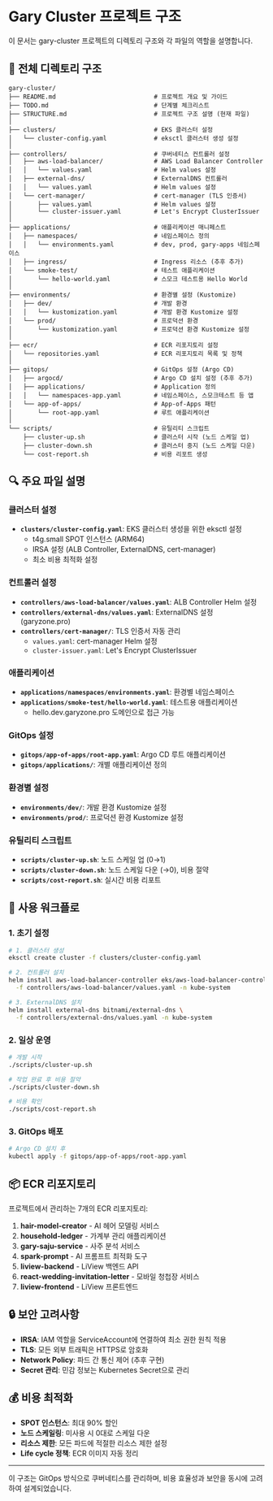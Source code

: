 # Gary Cluster 프로젝트 구조

이 문서는 gary-cluster 프로젝트의 디렉토리 구조와 각 파일의 역할을 설명합니다.

## 📁 전체 디렉토리 구조

```
gary-cluster/
├── README.md                           # 프로젝트 개요 및 가이드
├── TODO.md                             # 단계별 체크리스트
├── STRUCTURE.md                        # 프로젝트 구조 설명 (현재 파일)
│
├── clusters/                           # EKS 클러스터 설정
│   └── cluster-config.yaml             # eksctl 클러스터 생성 설정
│
├── controllers/                        # 쿠버네티스 컨트롤러 설정
│   ├── aws-load-balancer/              # AWS Load Balancer Controller
│   │   └── values.yaml                 # Helm values 설정
│   ├── external-dns/                   # ExternalDNS 컨트롤러
│   │   └── values.yaml                 # Helm values 설정
│   └── cert-manager/                   # cert-manager (TLS 인증서)
│       ├── values.yaml                 # Helm values 설정
│       └── cluster-issuer.yaml         # Let's Encrypt ClusterIssuer
│
├── applications/                       # 애플리케이션 매니페스트
│   ├── namespaces/                     # 네임스페이스 정의
│   │   └── environments.yaml           # dev, prod, gary-apps 네임스페이스
│   ├── ingress/                        # Ingress 리소스 (추후 추가)
│   └── smoke-test/                     # 테스트 애플리케이션
│       └── hello-world.yaml            # 스모크 테스트용 Hello World
│
├── environments/                       # 환경별 설정 (Kustomize)
│   ├── dev/                            # 개발 환경
│   │   └── kustomization.yaml          # 개발 환경 Kustomize 설정
│   └── prod/                           # 프로덕션 환경
│       └── kustomization.yaml          # 프로덕션 환경 Kustomize 설정
│
├── ecr/                                # ECR 리포지토리 설정
│   └── repositories.yaml               # ECR 리포지토리 목록 및 정책
│
├── gitops/                             # GitOps 설정 (Argo CD)
│   ├── argocd/                         # Argo CD 설치 설정 (추후 추가)
│   ├── applications/                   # Application 정의
│   │   └── namespaces-app.yaml         # 네임스페이스, 스모크테스트 등 앱
│   └── app-of-apps/                    # App-of-Apps 패턴
│       └── root-app.yaml               # 루트 애플리케이션
│
└── scripts/                            # 유틸리티 스크립트
    ├── cluster-up.sh                   # 클러스터 시작 (노드 스케일 업)
    ├── cluster-down.sh                 # 클러스터 중지 (노드 스케일 다운)
    └── cost-report.sh                  # 비용 리포트 생성
```

## 🔍 주요 파일 설명

### 클러스터 설정
- **`clusters/cluster-config.yaml`**: EKS 클러스터 생성을 위한 eksctl 설정
  - t4g.small SPOT 인스턴스 (ARM64)
  - IRSA 설정 (ALB Controller, ExternalDNS, cert-manager)
  - 최소 비용 최적화 설정

### 컨트롤러 설정
- **`controllers/aws-load-balancer/values.yaml`**: ALB Controller Helm 설정
- **`controllers/external-dns/values.yaml`**: ExternalDNS 설정 (garyzone.pro)
- **`controllers/cert-manager/`**: TLS 인증서 자동 관리
  - `values.yaml`: cert-manager Helm 설정
  - `cluster-issuer.yaml`: Let's Encrypt ClusterIssuer

### 애플리케이션
- **`applications/namespaces/environments.yaml`**: 환경별 네임스페이스
- **`applications/smoke-test/hello-world.yaml`**: 테스트용 애플리케이션
  - hello.dev.garyzone.pro 도메인으로 접근 가능

### GitOps 설정
- **`gitops/app-of-apps/root-app.yaml`**: Argo CD 루트 애플리케이션
- **`gitops/applications/`**: 개별 애플리케이션 정의

### 환경별 설정
- **`environments/dev/`**: 개발 환경 Kustomize 설정
- **`environments/prod/`**: 프로덕션 환경 Kustomize 설정

### 유틸리티 스크립트
- **`scripts/cluster-up.sh`**: 노드 스케일 업 (0→1)
- **`scripts/cluster-down.sh`**: 노드 스케일 다운 (→0), 비용 절약
- **`scripts/cost-report.sh`**: 실시간 비용 리포트

## 🚀 사용 워크플로

### 1. 초기 설정
```bash
# 1. 클러스터 생성
eksctl create cluster -f clusters/cluster-config.yaml

# 2. 컨트롤러 설치
helm install aws-load-balancer-controller eks/aws-load-balancer-controller \
  -f controllers/aws-load-balancer/values.yaml -n kube-system

# 3. ExternalDNS 설치
helm install external-dns bitnami/external-dns \
  -f controllers/external-dns/values.yaml -n kube-system
```

### 2. 일상 운영
```bash
# 개발 시작
./scripts/cluster-up.sh

# 작업 완료 후 비용 절약
./scripts/cluster-down.sh

# 비용 확인
./scripts/cost-report.sh
```

### 3. GitOps 배포
```bash
# Argo CD 설치 후
kubectl apply -f gitops/app-of-apps/root-app.yaml
```

## 📦 ECR 리포지토리

프로젝트에서 관리하는 7개의 ECR 리포지토리:

1. **hair-model-creator** - AI 헤어 모델링 서비스
2. **household-ledger** - 가계부 관리 애플리케이션
3. **gary-saju-service** - 사주 분석 서비스
4. **spark-prompt** - AI 프롬프트 최적화 도구
5. **liview-backend** - LiView 백엔드 API
6. **react-wedding-invitation-letter** - 모바일 청첩장 서비스
7. **liview-frontend** - LiView 프론트엔드

## 🔒 보안 고려사항

- **IRSA**: IAM 역할을 ServiceAccount에 연결하여 최소 권한 원칙 적용
- **TLS**: 모든 외부 트래픽은 HTTPS로 암호화
- **Network Policy**: 파드 간 통신 제어 (추후 구현)
- **Secret 관리**: 민감 정보는 Kubernetes Secret으로 관리

## 💰 비용 최적화

- **SPOT 인스턴스**: 최대 90% 할인
- **노드 스케일링**: 미사용 시 0대로 스케일 다운
- **리소스 제한**: 모든 파드에 적절한 리소스 제한 설정
- **Life cycle 정책**: ECR 이미지 자동 정리

---

이 구조는 GitOps 방식으로 쿠버네티스를 관리하며, 비용 효율성과 보안을 동시에 고려하여 설계되었습니다.
